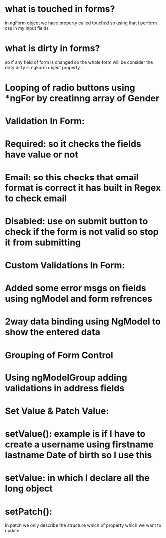 

# what is touched in forms?
in ngForm object we have property called touched so using that i perform css in my input fields

# what is dirty in forms?
so if any field of form is changed so the whole form will be consider the dirty
dirty is ngForm object property .

# Looping of radio buttons using *ngFor by creatinng array of Gender

# Validation In Form:
# Required: so it checks the fields have value or not
#  Email: so this checks that email format is correct it has built in Regex to check email
# Disabled: use on submit button to check if the form is not valid so stop it from submitting
# Custom Validations In Form:
# Added some error msgs on fields using ngModel and form refrences
# 2way data binding using NgModel to show the entered  data
# Grouping of Form Control
# Using ngModelGroup adding validations in address fields
 
# Set Value & Patch Value:
# setValue(): example is if I have to create a username using firstname lastname Date of birth so I use this 
# setValue: in which I declare all the long object 
# setPatch():
In patch we only describe the structure which of property which we want to update
